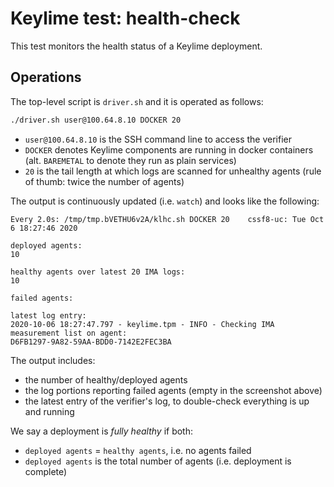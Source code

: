 # Keylime test: health-check

This test monitors the health status of a Keylime deployment.

## Operations

The top-level script is `driver.sh` and it is operated as follows: 

```bash
./driver.sh user@100.64.8.10 DOCKER 20
```

- `user@100.64.8.10` is the SSH command line to access the verifier
- `DOCKER` denotes Keylime components are running in docker containers (alt. `BAREMETAL` to denote they run as plain services)
- `20` is the tail length at which logs are scanned for unhealthy agents (rule of thumb: twice the number of agents)

The output is continuously updated (i.e. `watch`) and looks like the following:

```console
Every 2.0s: /tmp/tmp.bVETHU6v2A/klhc.sh DOCKER 20    cssf8-uc: Tue Oct  6 18:27:46 2020

deployed agents:
10

healthy agents over latest 20 IMA logs:
10

failed agents:

latest log entry:
2020-10-06 18:27:47.797 - keylime.tpm - INFO - Checking IMA measurement list on agent:
D6FB1297-9A82-59AA-BDD0-7142E2FEC3BA
```

The output includes:

- the number of healthy/deployed agents
- the log portions reporting failed agents (empty in the screenshot above)
- the latest entry of the verifier's log, to double-check everything is up and running

We say a deployment is *fully healthy* if both:

- `deployed agents` = `healthy agents`, i.e. no agents failed
- `deployed agents` is the total number of agents (i.e. deployment is complete)
